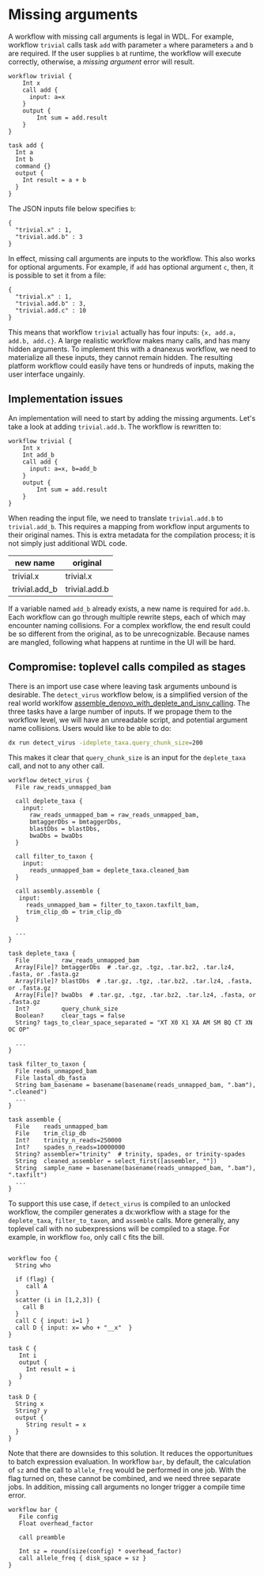 # Missing arguments

A workflow with missing call arguments is legal in WDL. For example,
workflow `trivial` calls task `add` with parameter `a` where
parameters `a` and `b` are required. If the user supplies
`b` at runtime, the workflow will execute correctly, otherwise, a
*missing argument* error will result.

```wdl
workflow trivial {
    Int x
    call add {
      input: a=x
    }
    output {
        Int sum = add.result
    }
}

task add {
  Int a
  Int b
  command {}
  output {
    Int result = a + b
  }
}
```

The JSON inputs file below specifies `b`:
```
{
  "trivial.x" : 1,
  "trivial.add.b" : 3
}
```

In effect, missing call arguments are inputs to the workflow. This
also works for optional arguments. For example, if `add` has optional
argument `c`, then, it is possible to set it from a file:
```
{
  "trivial.x" : 1,
  "trivial.add.b" : 3,
  "trivial.add.c" : 10
}
```

This means that workflow `trivial` actually has four inputs: `{x,
add.a, add.b, add.c}`. A large realistic workflow makes many calls,
and has many hidden arguments. To implement this with a dnanexus
workflow, we need to materialize all these inputs, they cannot remain
hidden. The resulting platform workflow could easily have tens or
hundreds of inputs, making the user interface ungainly.

## Implementation issues

An implementation will need to start by adding the missing arguments. Let's
take a look at adding `trivial.add.b`. The workflow is rewritten to:

```wdl
workflow trivial {
    Int x
    Int add_b
    call add {
      input: a=x, b=add_b
    }
    output {
        Int sum = add.result
    }
}
```

When reading the input file, we need to translate `trivial.add.b` to `trivial.add_b`. This requires
a mapping from workflow input arguments to their original names. This is extra
metadata for the compilation process; it is not simply just additional WDL code.

| new name | original |
| -------- | --------   |
| trivial.x | trivial.x  |
| trivial.add_b | trivial.add.b |

If a variable named `add_b` already exists, a new name is required for `add.b`.
Each workflow can go through multiple rewrite steps, each of which may encounter
naming collisions. For a complex workflow, the end result could be so different from
the original, as to be unrecognizable. Because names are mangled, following what
happens at runtime in the UI will be hard.

## Compromise: toplevel calls compiled as stages

There is an import use case where leaving task arguments unbound is
desirable. The `detect_virus` workflow below, is a simplified version
of the real world worklfow
[assemble_denovo_with_deplete_and_isnv_calling](https://github.com/broadinstitute/viral-ngs/blob/master/pipes/WDL/workflows/assemble_denovo_with_deplete_and_isnv_calling.wdl).
The three tasks have a large number of inputs. If we propage them to
the workflow level, we will have an unreadable script, and potential argument name collisions.
Users would like to be able to do:
```sh
dx run detect_virus -ideplete_taxa.query_chunk_size=200
```

This makes it clear that `query_chunk_size` is an input for the
`deplete_taxa` call, and not to any other call.


```wdl
workflow detect_virus {
  File raw_reads_unmapped_bam

  call deplete_taxa {
    input:
      raw_reads_unmapped_bam = raw_reads_unmapped_bam,
      bmtaggerDbs = bmtaggerDbs,
      blastDbs = blastDbs,
      bwaDbs = bwaDbs
  }

  call filter_to_taxon {
    input:
      reads_unmapped_bam = deplete_taxa.cleaned_bam
  }

  call assembly.assemble {
   input:
     reads_unmapped_bam = filter_to_taxon.taxfilt_bam,
     trim_clip_db = trim_clip_db
  }

  ...
}

task deplete_taxa {
  File         raw_reads_unmapped_bam
  Array[File]? bmtaggerDbs  # .tar.gz, .tgz, .tar.bz2, .tar.lz4, .fasta, or .fasta.gz
  Array[File]? blastDbs  # .tar.gz, .tgz, .tar.bz2, .tar.lz4, .fasta, or .fasta.gz
  Array[File]? bwaDbs  # .tar.gz, .tgz, .tar.bz2, .tar.lz4, .fasta, or .fasta.gz
  Int?         query_chunk_size
  Boolean?     clear_tags = false
  String? tags_to_clear_space_separated = "XT X0 X1 XA AM SM BQ CT XN OC OP"

  ...
}

task filter_to_taxon {
  File reads_unmapped_bam
  File lastal_db_fasta
  String bam_basename = basename(basename(reads_unmapped_bam, ".bam"), ".cleaned")
  ...
}

task assemble {
  File    reads_unmapped_bam
  File    trim_clip_db
  Int?    trinity_n_reads=250000
  Int?    spades_n_reads=10000000
  String? assembler="trinity"  # trinity, spades, or trinity-spades
  String  cleaned_assembler = select_first([assembler, ""])
  String  sample_name = basename(basename(reads_unmapped_bam, ".bam"), ".taxfilt")
  ...
}

```

To support this use case, if `detect_virus` is compiled
to an unlocked workflow, the compiler generates a dx:workflow with a
stage for the `deplete_taxa`, `filter_to_taxon`, and `assemble`
calls. More generally, any toplevel call with no subexpressions will
be compiled to a stage. For example, in workflow `foo`, only call `C`
fits the bill.

```wdl

workflow foo {
  String who

  if (flag) {
     call A
  }
  scatter (i in [1,2,3]) {
    call B
  }
  call C { input: i=1 }
  call D { input: x= who + "__x"  }
}

task C {
   Int i
   output {
     Int result = i
   }
}

task D {
  String x
  String? y
  output {
     String result = x
  }
}
```

Note that there are downsides to this solution. It reduces the opportunitues to
batch expression evaluation. In workflow `bar`, by default, the
calculation of `sz` and the call to `allele_freq` would be performed
in one job. With the flag turned on, these cannot be combined, and we need three separate
jobs. In addition, missing call arguments no longer trigger a compile time error.

```wdl
workflow bar {
   File config
   Float overhead_factor

   call preamble

   Int sz = round(size(config) * overhead_factor)
   call allele_freq { disk_space = sz }
}
```
